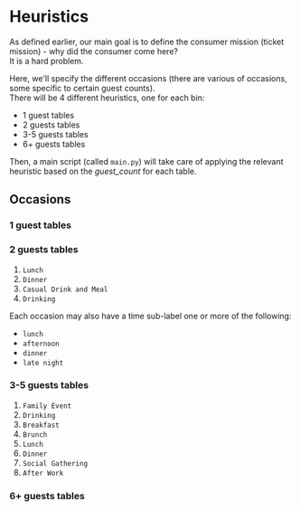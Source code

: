 # Heuristics

As defined earlier, our main goal is to define the consumer mission (ticket mission) - why did the consumer come here?  
It is a hard problem.

Here, we'll specify the different occasions (there are various of occasions, some specific to certain guest counts).  
There will be 4 different heuristics, one for each bin:
- 1 guest tables
- 2 guests tables
- 3-5 guests tables
- 6+ guests tables

Then, a main script (called `main.py`) will take care of applying the relevant heuristic based on the *guest_count* for each table.

## Occasions

### 1 guest tables


### 2 guests tables
1. `Lunch`
2. `Dinner`
3. `Casual Drink and Meal`
4. `Drinking`

Each occasion may also have a time sub-label one or more of the following:
- `lunch`
- `afternoon`
- `dinner`
- `late night`

### 3-5 guests tables
1. `Family Event`
2. `Drinking`
3. `Breakfast`
4. `Brunch`
5. `Lunch`
6. `Dinner`
7. `Social Gathering`
8. `After Work`

### 6+ guests tables
